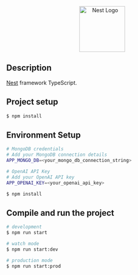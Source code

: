 <p align="center">
  <a href="http://nestjs.com/" target="blank"><img src="https://nestjs.com/img/logo-small.svg" width="120" alt="Nest Logo" /></a>
</p>

## Description

[Nest](https://github.com/nestjs/nest) framework TypeScript.

## Project setup

```bash
$ npm install
```

## Environment Setup
```bash
# MongoDB credentials
# Add your MongoDB connection details
APP_MONGO_DB=<your_mongo_db_connection_string>

# OpenAI API Key
# Add your OpenAI API key
APP_OPENAI_KEY=<your_openai_api_key>
```

```bash
$ npm install
```

## Compile and run the project

```bash
# development
$ npm run start

# watch mode
$ npm run start:dev

# production mode
$ npm run start:prod
```
